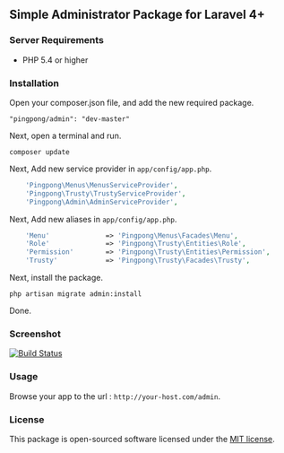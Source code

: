 ## Simple Administrator Package for Laravel 4+

### Server Requirements

- PHP 5.4 or higher

### Installation

Open your composer.json file, and add the new required package.
```
"pingpong/admin": "dev-master" 
```
Next, open a terminal and run.
```
composer update 
```

Next, Add new service provider in `app/config/app.php`.

```php
    'Pingpong\Menus\MenusServiceProvider',
    'Pingpong\Trusty\TrustyServiceProvider',
    'Pingpong\Admin\AdminServiceProvider',
```

Next, Add new aliases in `app/config/app.php`.

```php
    'Menu'				=> 'Pingpong\Menus\Facades\Menu',
    'Role'			    => 'Pingpong\Trusty\Entities\Role',
    'Permission'	    => 'Pingpong\Trusty\Entities\Permission',
    'Trusty'	    	=> 'Pingpong\Trusty\Facades\Trusty',
```

Next, install the package.
```
php artisan migrate admin:install
```

Done.

### Screenshot

[![Build Status](https://photos-5.dropbox.com/t/0/AAByRnUhhKoHkXeQsRIWK7WuAWSoU9tzrL8exiddZFSOVA/12/194732116/png/1024x768/3/1404982800/0/2/pingpong-admin-shot.png/T2KXwZrUInP7puy0oZloUE-x0OW45psQ_NETUcxy5x0)](https://www.dropbox.com/s/p5eaocivrb3t77h/pingpong-admin-shot.png)

### Usage

Browse your app to the url : `http://your-host.com/admin`.

### License

This package is open-sourced software licensed under the [MIT license](http://opensource.org/licenses/MIT).